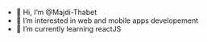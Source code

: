 - 👋 Hi, I’m @Majdi-Thabet
- 👀 I’m interested in web and mobile apps developement 
- 🌱 I’m currently learning reactJS
<!---
Majdi-Thabet/Majdi-Thabet is a ✨ special ✨ repository because its `README.md` (this file) appears on your GitHub profile.
You can click the Preview link to take a look at your changes.
--->
